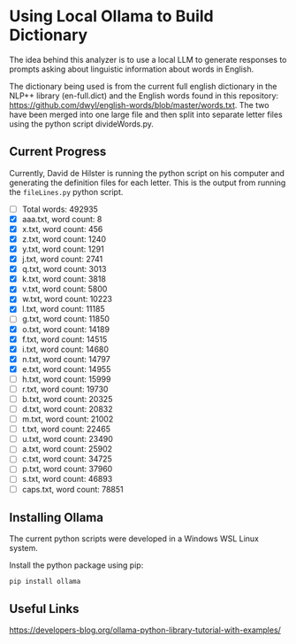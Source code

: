 # Using Local Ollama to Build Dictionary

The idea behind this analyzer is to use a local LLM to generate responses to prompts asking about linguistic information about words in English.

The dictionary being used is from the current full english dictionary in the NLP++ library (en-full.dict) and the English words found in this repository: https://github.com/dwyl/english-words/blob/master/words.txt. The two have been merged into one large file and then split into separate letter files using the python script divideWords.py.

## Current Progress

Currently, David de Hilster is running the python script on his computer and generating the definition files for each letter. This is the output from running the `fileLines.py` python script.

- [ ] Total words: 492935
- [x] aaa.txt, word count: 8
- [x] x.txt, word count: 456
- [x] z.txt, word count: 1240
- [x] y.txt, word count: 1291
- [x] j.txt, word count: 2741
- [x] q.txt, word count: 3013
- [x] k.txt, word count: 3818
- [x] v.txt, word count: 5800
- [x] w.txt, word count: 10223
- [x] l.txt, word count: 11185
- [ ] g.txt, word count: 11850
- [x] o.txt, word count: 14189
- [x] f.txt, word count: 14515
- [x] i.txt, word count: 14680
- [x] n.txt, word count: 14797
- [x] e.txt, word count: 14955
- [ ] h.txt, word count: 15999
- [ ] r.txt, word count: 19730
- [ ] b.txt, word count: 20325
- [ ] d.txt, word count: 20832
- [ ] m.txt, word count: 21002
- [ ] t.txt, word count: 22465
- [ ] u.txt, word count: 23490
- [ ] a.txt, word count: 25902
- [ ] c.txt, word count: 34725
- [ ] p.txt, word count: 37960
- [ ] s.txt, word count: 46893
- [ ] caps.txt, word count: 78851

## Installing Ollama

The current python scripts were developed in a Windows WSL Linux system.

Install the python package using pip:

```
pip install ollama
```

## Useful Links

https://developers-blog.org/ollama-python-library-tutorial-with-examples/
